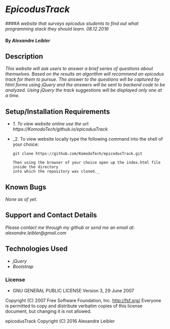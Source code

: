 # _EpicodusTrack_

####_A website that surveys epicodus students to find out what programming stack they should learn. 08.12.2016_

#### By _**Alexandre Leibler**_


## Description

_This website will ask users to answer a brief series of questions about themselves. Based on the results an algorithm will recommend an epicodus track for them to pursue. The answer to the questions will be captured by html forms using jQuery and the answers will be sent to backend code to be analyzed. Using jQuery the track suggestions will be displayed only one at a time._

## Setup/Installation Requirements

* _1. To view website online use the url: https://KomodoTech/github.io/epicodusTrack_

* _2. To view website locally type the following command into the shell of your choice:
      
      git clone https://github.com/KomodoTech/epicodusTrack.git
      
      Then using the browser of your choice open up the index.html file inside the directory 
      into which the repository was cloned._


## Known Bugs

_None as of yet._


## Support and Contact Details

_Please contact me through my github or send me an email at:
alexandre.leibler@gmail.com_


## Technologies Used

* _jQuery_
* _Bootstrap_


### License

*  GNU GENERAL PUBLIC LICENSE
                       Version 3, 29 June 2007

 Copyright (C) 2007 Free Software Foundation, Inc. <http://fsf.org/>
 Everyone is permitted to copy and distribute verbatim copies
 of this license document, but changing it is not allowed.

 epicodusTrack Copyright (C) 2016 Alexandre Leibler
